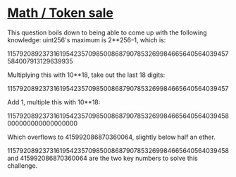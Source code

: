# [Math / Token sale](https://capturetheether.com/challenges/math/token-sale/)

This question boils down to being able to come up with the following knowledge: uint256's maximum is 2**256–1, which is:

115792089237316195423570985008687907853269984665640564039457584007913129639935

Multiplying this with 10**18, take out the last 18 digits:

115792089237316195423570985008687907853269984665640564039457

Add 1, multiple this with 10**18:

115792089237316195423570985008687907853269984665640564039458000000000000000000

Which overflows to 415992086870360064, slightly below half an ether.

115792089237316195423570985008687907853269984665640564039458 and 415992086870360064 are the two key numbers to solve this challenge.
